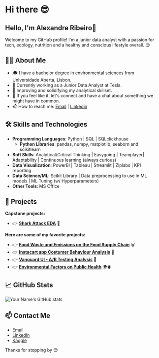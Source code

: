 # Hi there 😎

## Hello, I'm Alexandre Ribeiro👋

Welcome to my GitHub profile! 
I'm a junior data analyst with a passion for tech, ecology, nutrition and a healthy and conscious lifestyle overall. 😌

## 🧑‍💻 About Me

- 🎓 I have a bachelor degree in environmental sciences from Universidade Aberta, Lisbon.
- 💼 Currently working as a Junior Data Analyst at Tesla.
- 🌱 Improving and solidifying my analytical skillset.
- 💬 If you feel like it, let's connect and have a chat about something we might have in common.
- 📫 How to reach me: [Email](alexandre.ribros95@gmail.com) | [Linkedin](https://www.linkedin.com/in/alexandre-ribeiro-264445279/)

## 🛠️ Skills and Technologies

- **Programming Languages**: Python | SQL | SQLclickhouse
  - **Python Libraries**: pandas, numpy, matplotlib, seaborn and scikitlearn
- **Soft Skills**: Analytical/Critical Thinking | Easygoing | Teamplayer| Adaptability | Continuous learning (always curious)
- **Data Visualization**: PowerBI | Tableau | Streamlit | Ziplabs | KPI reporting
- **Data Science/ML**: Scikit Library | Data preprocessing to use in ML models | ML Tuning (w/ Hyperparameters)
- **Other Tools**: MS Office

## 🌟 Projects

**Capstone projects:**

- 👉 **[Shark Attack EDA](https://github.com/h4Sh1G/SharkAttack)** 🦈

**Here are some of my favorite projects:**

- 👉 **[Food Waste and Emissions on the Food Supply Chain](https://github.com/h4Sh1G/data-wrangling-project)** 🗑️
- 👉 **[Instacart app Costumer Behaviour Analysis](https://github.com/h4Sh1G/Project_InstacartCostumerBehaviourvior)** 📱
- 👉 **[Vanguard UI - A/B Testing Analysis](https://github.com/h4Sh1G/Vanguard-EDA)** 🧪
- 👉 **[Environmental Factors on Public Health](https://github.com/AlexRibeiro95/Environmental_factors_on_Public_health)** 🌍🫀

  
## 📈 GitHub Stats

![Your Name's GitHub stats](https://github-readme-stats.vercel.app/api?username=AlexRibeiro95&show_icons=true&theme=radical)

## 📫 Contact Me

- [Email](alexandre.ribros95@gmail.com)
- [LinkedIn](https://www.linkedin.com/in/alexandre-ribeiro-264445279/)
- [Kaggle](https://www.kaggle.com/alexrribeiro)

Thanks for stopping by 😊
